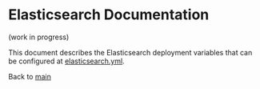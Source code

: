 # Elasticsearch Documentation
(work in progress)

This document describes the Elasticsearch deployment variables that can be configured at [elasticsearch.yml](../vars/elasticsearch.yml).


Back to [main](main.md)
